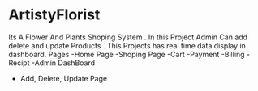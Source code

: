 # ArtistyFlorist
Its A Flower And Plants Shoping System . In this Project Admin Can add delete and update Products . This Projects has real time data display in dashboard. 
Pages
-Home Page
-Shoping Page
-Cart
-Payment
-Billing
-Recipt
-Admin DashBoard
- Add, Delete, Update Page
